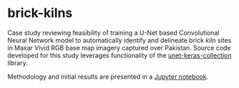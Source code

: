 # brick-kilns

Case study reviewing feasibility of training a U-Net based Convolutional Neural Network model to automatically identify and delineate brick kiln sites in Maxar Vivid RGB base map imagery captured over Pakistan. Source code developed for this study leverages functionality of the [unet-keras-collection](https://github.com/yingkaisha/keras-unet-collection) library.

Methodology and initial results are presented in a [Jupyter notebook](https://nbviewer.org/github/chris010970/brick-kilns/blob/main/notebooks/predict.ipynb).
